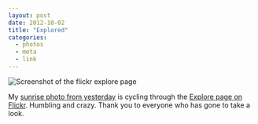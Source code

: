 ```yaml
---
layout: post
date: 2012-10-02
title: "Explored"
categories:
  - photos
  - meta
  - link
---
```


![Screenshot of the flickr explore page](/assets/images/2012/10/flickr-home-explore.png)

My [sunrise photo from yesterday](http://www.flickr.com/photos/rknight/8043806400/in/photostream/) is cycling through the [Explore page on Flickr](http://www.flickr.com/explore/). Humbling and crazy. Thank you to everyone who has gone to take a look.
